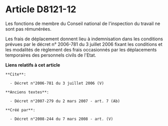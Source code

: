 # Article D8121-12

Les fonctions de membre du Conseil national de l'inspection du travail ne sont pas rémunérées. 

Les frais de déplacement donnent lieu à indemnisation dans les conditions prévues par le décret n° 2006-781 du 3 juillet 2006
fixant les conditions et les modalités de règlement des frais occasionnés par les déplacements temporaires des personnels
civils de l'Etat.

**Liens relatifs à cet article**

	**Cite**:

	  - Décret n°2006-781 du 3 juillet 2006 (V)

	**Anciens textes**:

	  - Décret n°2007-279 du 2 mars 2007 - art. 7 (Ab)

	**Créé par**:

	  - Décret n°2008-244 du 7 mars 2008 - art. (V)
